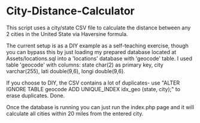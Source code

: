# City-Distance-Calculator

This script uses a city/state CSV file to calculate the distance between any 2 cities in the United State via Haversine formula.

The current setup is as a DIY example as a self-teaching exercise, though you can bypass this by just loading my prepared database located at Assets/locations.sql into a 'locations' database with 'geocode' table.
I used table 'geocode' with columns: state char(2) as primary key, city varchar(255), lati double(9,6), longi double(9,6).

If you choose to DIY, the CSV contains a lot of duplicates-
use "ALTER IGNORE TABLE geocode ADD UNIQUE_INDEX idx_geo (state, city);" to erase duplicates.
Done.

Once the database is running you can just run the index.php page and it will calculate all cities within 20 miles from the entered city.
